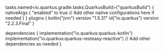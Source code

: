 tasks.named<io.quarkus.gradle.tasks.QuarkusBuild>("quarkusBuild") {
    nativeArgs {
        "enabled" to true
        // Add other native configurations here if needed
    }
}
plugins {
    kotlin("jvm") version "1.5.31"
    id("io.quarkus") version "2.2.3.Final"
}

dependencies {
    implementation("io.quarkus:quarkus-kotlin")
    implementation("io.quarkus:quarkus-resteasy-reactive")
    // Add other dependencies as needed
}
